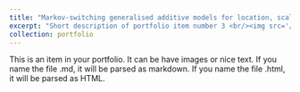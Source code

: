 ```yaml
---
title: "Markov-switching generalised additive models for location, scale, and shape"
excerpt: "Short description of portfolio item number 3 <br/><img src='/images/Project3.png'>"
collection: portfolio
---
```


This is an item in your portfolio. It can be have images or nice text. If you name the file .md, it will be parsed as markdown. If you name the file .html, it will be parsed as HTML. 
